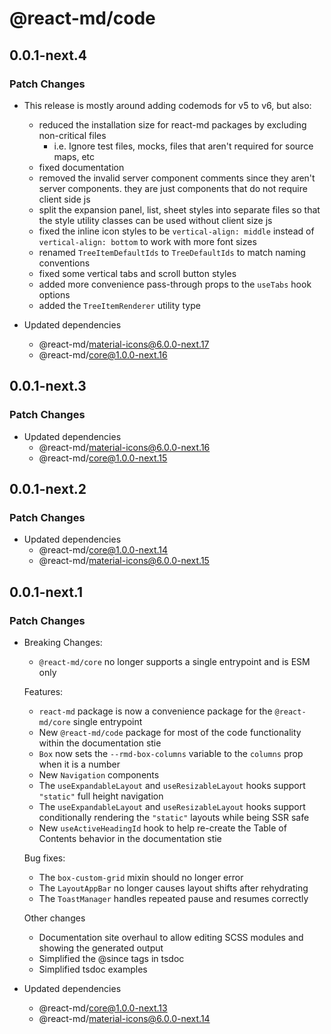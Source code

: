 # @react-md/code

## 0.0.1-next.4

### Patch Changes

- This release is mostly around adding codemods for v5 to v6, but also:

  - reduced the installation size for react-md packages by excluding non-critical files
    - i.e. Ignore test files, mocks, files that aren't required for source maps, etc
  - fixed documentation
  - removed the invalid server component comments since they aren't server components. they are just components that do not require client side js
  - split the expansion panel, list, sheet styles into separate files so that the style utility classes can be used without client size js
  - fixed the inline icon styles to be `vertical-align: middle` instead of `vertical-align: bottom` to work with more font sizes
  - renamed `TreeItemDefaultIds` to `TreeDefaultIds` to match naming conventions
  - fixed some vertical tabs and scroll button styles
  - added more convenience pass-through props to the `useTabs` hook options
  - added the `TreeItemRenderer` utility type

- Updated dependencies
  - @react-md/material-icons@6.0.0-next.17
  - @react-md/core@1.0.0-next.16

## 0.0.1-next.3

### Patch Changes

- Updated dependencies
  - @react-md/material-icons@6.0.0-next.16
  - @react-md/core@1.0.0-next.15

## 0.0.1-next.2

### Patch Changes

- Updated dependencies
  - @react-md/core@1.0.0-next.14
  - @react-md/material-icons@6.0.0-next.15

## 0.0.1-next.1

### Patch Changes

- Breaking Changes:

  - `@react-md/core` no longer supports a single entrypoint and is ESM only

  Features:

  - `react-md` package is now a convenience package for the `@react-md/core` single entrypoint
  - New `@react-md/code` package for most of the code functionality within the documentation stie
  - `Box` now sets the `--rmd-box-columns` variable to the `columns` prop when it is a number
  - New `Navigation` components
  - The `useExpandableLayout` and `useResizableLayout` hooks support `"static"` full height navigation
  - The `useExpandableLayout` and `useResizableLayout` hooks support conditionally rendering the `"static"` layouts while being SSR safe
  - New `useActiveHeadingId` hook to help re-create the Table of Contents behavior in the documentation stie

  Bug fixes:

  - The `box-custom-grid` mixin should no longer error
  - The `LayoutAppBar` no longer causes layout shifts after rehydrating
  - The `ToastManager` handles repeated pause and resumes correctly

  Other changes

  - Documentation site overhaul to allow editing SCSS modules and showing the generated output
  - Simplified the @since tags in tsdoc
  - Simplified tsdoc examples

- Updated dependencies
  - @react-md/core@1.0.0-next.13
  - @react-md/material-icons@6.0.0-next.14
